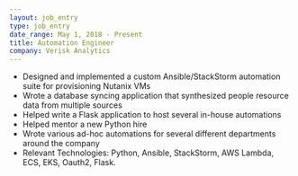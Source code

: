 ```yaml
---
layout: job_entry
type: job_entry
date_range: May 1, 2018 - Present
title: Automation Engineer
company: Verisk Analytics
---
```

* Designed and implemented a custom Ansible/StackStorm automation suite for provisioning Nutanix VMs
* Wrote a database syncing application that synthesized people resource data from multiple sources
* Helped write a Flask application to host several in-house automations
* Helped mentor a new Python hire
* Wrote various ad-hoc automations for several different departments around the company
* Relevant Technologies: Python, Ansible, StackStorm, AWS Lambda, ECS, EKS, Oauth2, Flask.